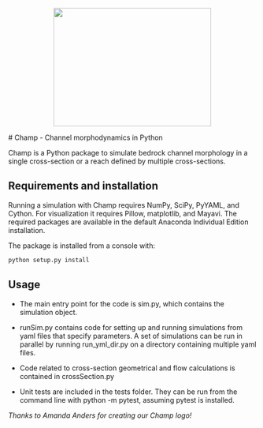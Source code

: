 <p align="center">
<img src="https://github.com/CovingtonResearchGroup/CO2-speleogenesis/blob/spim/img/champ3.png" width="320" height="240">
                                                                                                                        </p>
# Champ - Channel morphodynamics in Python

Champ is a Python package to simulate bedrock channel morphology in a single cross-section or a reach defined by multiple cross-sections.

## Requirements and installation
Running a simulation with Champ requires NumPy, SciPy, PyYAML, and Cython. For visualization it requires Pillow, matplotlib, and Mayavi. The required packages are available in the default Anaconda Individual Edition installation.

The package is installed from a console with:
```bash
python setup.py install
```

## Usage

* The main entry point for the code is sim.py, which contains the simulation object.

* runSim.py contains code for setting up and running simulations from yaml files that specify parameters. A set of simulations can be run in parallel by running run_yml_dir.py on a directory containing multiple yaml files.

* Code related to cross-section geometrical and flow calculations is contained in crossSection.py

* Unit tests are included in the tests folder. They can be run from the command line with python -m pytest, assuming pytest is installed.

*Thanks to Amanda Anders for creating our Champ logo!*
